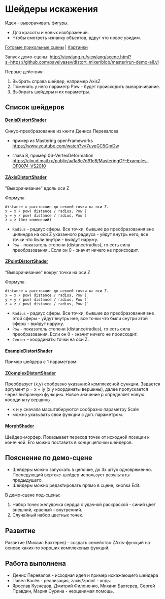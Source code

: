 # Шейдеры искажения

Идея - выворачивать фигуры.
* Для красоты и новых изображений.
* Чтобы смотреть изнанку объектов, вдруг что новое увидим.

[Готовые прикольные сцены](super-urla.md) | [Картинки](https://plus.google.com/103760296556580207748/posts/dpi4WW5jesb)

Запуск демо-сцены: http://viewlang.ru/viewlang/scene.html?s=https://github.com/pavelvasev/distort_mixer/blob/master/run-demo-all.vl

Первые действия:

1. Выбрать справа шейдер, например AxisZ
2. Поменять у него параметр Pow - будет происходить выворачивание.
3. Выбирать шейдеры и их параметры. 

## Список шейдеров

#### [DenisDistortShader](shaders/Denis.qml)
Синус-преобразование из книги Дениса Перевалова

- пример из Mastering openFrameworks
https://www.youtube.com/watch?v=7uyqGC5GmDw

- глава 8, пример 06-VertexDeformation 
https://cloud.mail.ru/public/aa1a8e7d91e8/MasteringOF-Examples-OF0074-VS2010

#### [ZAxisDistortShader](shaders/ZAxis.qml) 
"Выворачивание" вдоль оси Z 

Формула: 
```
distance = расстояние до некоей точки на оси Z.
x = x / pow( distance / radius, Pow )
y = y / pow( distance / radius, Pow )
z = z (без изменений)
```

* `Radius` - радиус сферы. Все точки, бывшие до преобразования вне цилиндра на оси Z указанного радиуса - уйдут внутрь него, все точки что были внутри - выйдут наружу. 
* `Pow` - показатель степени (distance/radius), то есть сила преобразования.. Если он 0 - значит ничего не происходит.

#### [ZPointDistortShader](shaders/ZPoint.qml) 
"Выворачивание" вокруг точки на оси Z 

Формула: 
```
distance = расстояние до некоей точки на оси Z.
x = x / pow( distance / radius, Pow )
y = y / pow( distance / radius, Pow )`
z = z / pow( distance / radius, Pow )`
```

* `Radius` - радиус сферы. Все точки, бывшие до преобразования вне этой сферы - уйдут внутрь нее, все точки что были снутри этой сферы - выйдут наружу. 
* `Pow` - показатель степени (distance/radius), то есть сила преобразования. Если он 0 - значит ничего не происходит.
* `Center` - координаты точки на оси Z.

#### [ExampleDistortShader](shaders/Example.qml)
Пример шейдера с 1 параметром

#### [ZComplexDistortShader](shaders/ZComplex.qml)
Преобразует (x,y) сообразно указанной комплексной функции.
Задается аргумент p = x + iy (x y координаты вершины), 
далее пропускается через выбранную функцию. 
Новое значение p определяет новую координату вершины.

* x и y сначала масштабируются сообразно параметру Scale
* можно указывать свои функции с доп. параметром.

#### [MorphShader](shaders/Morph.qml)
Шейдер-морфер. Показывает переход точек от исходной позиции к конечной. Его можно поставить в конце цепочки шейдеров. 

## Пояснение по демо-сцене 
* Шейдеры можно запускать в цепочке, до 3х штук одновременно. Последующий вертекс-шейдер использует результаты предыдущего. 
* Шейдеры можно редактировать прямо в сцене, кнопка Edit.

В демо-сцене под-сцены:

1. Набор точек желудочка сердца с удачной раскраской - синий цвет внешний, красный - внутренний. 
2. Случайный набор цветных точек.

## Развитие
Развитие (Михаил Бахтерев) - создать семейство ZAxis-функций на основе каких-то хороших комплексных функций.

## Работа выполнена
* Денис Перевалов - исходная идея и пример искажающего шейдера 
* Павел Васёв - реализация, zaxis/zpoint - коды
* Ярослав Кузнецов, Дмитрий Филоненко, Михаил Бахтерев, Сергей Правдин, Мария Сурина - неоценимая помощь.
